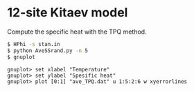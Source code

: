 # 12-site Kitaev model

Compute the specific heat with the TPQ method.

``` bash
$ HPhi -s stan.in
$ python AveSSrand.py -n 5
$ gnuplot
```

``` gnuplot
gnuplot> set xlabel "Temperature"
gnuplot> set ylabel "Spesific heat"
gnuplot> plot [0:1] "ave_TPQ.dat" u 1:5:2:6 w xyerrorlines
```
